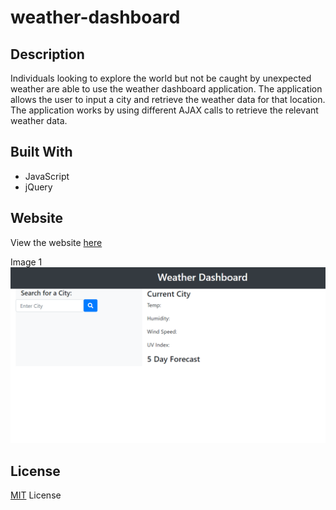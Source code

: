 # weather-dashboard

## Description

Individuals looking to explore the world but not be caught by unexpected weather are able to use the weather dashboard application. The application allows the user to input a city and retrieve the weather data for that location. The application works by using different AJAX calls to retrieve the relevant weather data.

## Built With

- JavaScript
- jQuery

## Website

View the website [here](https://bhayes11.github.io/weather-dashboard/)

Image 1 ![image 1](/assets/weather_dashboard.png)

## License

[MIT](https://choosealicense.com/licenses/mit/#) License

